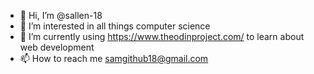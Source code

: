 - 👋 Hi, I’m @sallen-18
- 👀 I’m interested in all things computer science
- 🌱 I’m currently using https://www.theodinproject.com/ to learn about web development
- 📫 How to reach me samgithub18@gmail.com

<!---
sallen-18/sallen-18 is a ✨ special ✨ repository because its `README.md` (this file) appears on your GitHub profile.
You can click the Preview link to take a look at your changes.
--->
